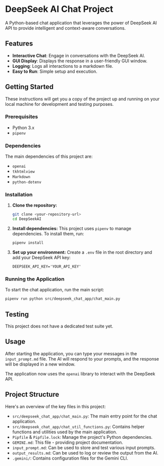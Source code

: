 # DeepSeek AI Chat Project

A Python-based chat application that leverages the power of DeepSeek AI API to provide intelligent and context-aware conversations.

## Features

*   **Interactive Chat**: Engage in conversations with the DeepSeek AI.
*   **GUI Display**: Displays the response in a user-friendly GUI window.
*   **Logging**: Logs all interactions to a markdown file.
*   **Easy to Run**: Simple setup and execution.

## Getting Started

These instructions will get you a copy of the project up and running on your local machine for development and testing purposes.

### Prerequisites

*   Python 3.x
*   `pipenv`

### Dependencies

The main dependencies of this project are:
*   `openai`
*   `tkhtmlview`
*   `Markdown`
*   `python-dotenv`

### Installation

1.  **Clone the repository:**
    ```bash
    git clone <your-repository-url>
    cd DeepSeekAI
    ```

2.  **Install dependencies:**
    This project uses `pipenv` to manage dependencies. To install them, run:
    ```bash
    pipenv install
    ```

3.  **Set up your environment:**
    Create a `.env` file in the root directory and add your DeepSeek API key:
    ```
    DEEPSEEK_API_KEY='YOUR_API_KEY'
    ```

### Running the Application

To start the chat application, run the main script:

```bash
pipenv run python src/deepseek_chat_app/chat_main.py
```

## Testing

This project does not have a dedicated test suite yet.

## Usage

After starting the application, you can type your messages in the `input_prompt.md` file. The AI will respond to your prompts, and the response will be displayed in a new window.

The application now uses the `openai` library to interact with the DeepSeek API.

## Project Structure

Here's an overview of the key files in this project:

*   `src/deepseek_chat_app/chat_main.py`: The main entry point for the chat application.
*   `src/deepseek_chat_app/chat_util_functions.py`: Contains helper functions and utilities used by the main application.
*   `Pipfile` & `Pipfile.lock`: Manage the project's Python dependencies.
*   `GEMINI.md`: This file - providing project documentation.
*   `input_prompt.md`: Can be used to store and test various input prompts.
*   `output_results.md`: Can be used to log or review the output from the AI.
*   `.gemini/`: Contains configuration files for the Gemini CLI.
